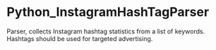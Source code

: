 # Python_InstagramHashTagParser 
Parser, collects Instagram hashtag statistics from a list of keywords. 
Hashtags should be used for targeted advertising. 

